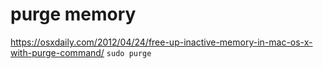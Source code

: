 # purge memory
https://osxdaily.com/2012/04/24/free-up-inactive-memory-in-mac-os-x-with-purge-command/
```sudo purge```
